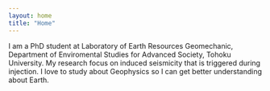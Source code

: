 ```yaml
---
layout: home
title: "Home"
---
```


I am a PhD student at Laboratory of Earth Resources Geomechanic, Department of Enviromental Studies for Advanced Society, Tohoku University. My research focus on induced seismicity that is triggered during injection.
I love to study about Geophysics so I can get better understanding about Earth.
